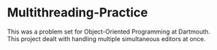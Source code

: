 # Multithreading-Practice
This was a problem set for Object-Oriented Programming at Dartmouth. This project dealt with handling multiple simultaneous editors at once. 
